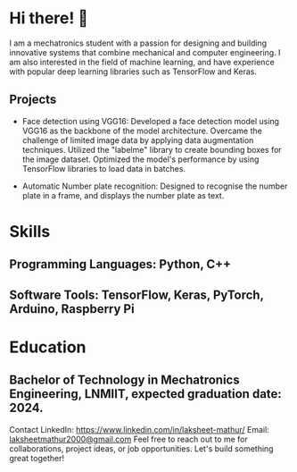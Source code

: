 # Hi there! 👋
I am a mechatronics student with a passion for designing and building innovative systems that combine mechanical and computer engineering. I am also interested in the field of machine learning, and have experience with popular deep learning libraries such as TensorFlow and Keras.

## Projects
* Face detection using VGG16: Developed a face detection model using VGG16 as the backbone of the model architecture. Overcame the challenge of limited image data by applying data augmentation techniques. Utilized the "labelme" library to create bounding boxes for the image dataset. Optimized the model's performance by using TensorFlow libraries to load data in batches.

* Automatic Number plate recognition: Designed to recognise the number plate in a frame, and displays the number plate as text.

# Skills
## Programming Languages: Python, C++
## Software Tools: TensorFlow, Keras, PyTorch, Arduino, Raspberry Pi

# Education
## Bachelor of Technology in Mechatronics Engineering, LNMIIT, expected graduation date: 2024.
Contact
LinkedIn: https://www.linkedin.com/in/laksheet-mathur/
Email: laksheetmathur2000@gmail.com
Feel free to reach out to me for collaborations, project ideas, or job opportunities. Let's build something great together!
